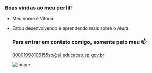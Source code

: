 ### Boas vindas ao meu perfil!

- Meu nome é Vitória.
- Estou desenvolvendo e aprendendo mais sobre o Alura.

  ### Para entrar em contato comigo, somente pelo meu 📫

  00001098106155sp@al.educacap.sp.gov.br
  

  ![image](https://github.com/user-attachments/assets/9676b2ad-6b2e-4a95-87c3-bfc04f070b03)

